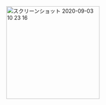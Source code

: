 <img width="246" alt="スクリーンショット 2020-09-03 10 23 16" src="https://user-images.githubusercontent.com/50798936/92060814-aaeea080-edcf-11ea-98e7-cdff1115e39a.png">
